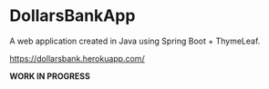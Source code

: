 # DollarsBankApp

A web application created in Java using Spring Boot + ThymeLeaf. 

https://dollarsbank.herokuapp.com/

****WORK IN PROGRESS****

